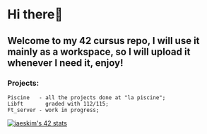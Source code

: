 # Hi there👋
## Welcome to my 42 cursus repo, I will use it mainly as a workspace, so I will upload it whenever I need it, enjoy!
### Projects:
```
Piscine   - all the projects done at "la piscine";
Libft       graded with 112/115;
Ft_server - work in progress;
```
[![jaeskim's 42 stats](https://badge42.herokuapp.com/api/stats/jkosiara)](https://github.com/JaeSeoKim/badge42)
<!--
**aka-Eiji/aka-Eiji** is a ✨ _special_ ✨ repository because its `README.md` (this file) appears on your GitHub profile.

Here are some ideas to get you started:

- 🔭 I’m currently working on ...
- 🌱 I’m currently learning ...
- 👯 I’m looking to collaborate on ...
- 🤔 I’m looking for help with ...
- 💬 Ask me about ...
- 📫 How to reach me: ...
- 😄 Pronouns: ...
- ⚡ Fun fact: ...
-->
